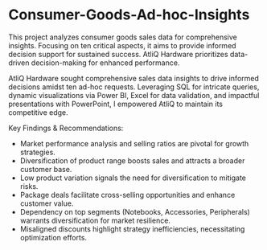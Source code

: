 # Consumer-Goods-Ad-hoc-Insights
This project analyzes consumer goods sales data for comprehensive insights. Focusing on ten critical aspects, it aims to provide informed decision support for sustained success. AtliQ Hardware prioritizes data-driven decision-making for enhanced performance.

AtliQ Hardware sought comprehensive sales data insights to drive informed decisions amidst ten ad-hoc requests. Leveraging SQL for intricate queries, dynamic visualizations via Power BI, Excel for data validation, and impactful presentations with PowerPoint, I empowered AtliQ to maintain its competitive edge.

Key Findings & Recommendations:
- Market performance analysis and selling ratios are pivotal for growth strategies.
- Diversification of product range boosts sales and attracts a broader customer base.
- Low product variation signals the need for diversification to mitigate risks.
- Package deals facilitate cross-selling opportunities and enhance customer value.
- Dependency on top segments (Notebooks, Accessories, Peripherals) warrants diversification for market resilience.
- Misaligned discounts highlight strategy inefficiencies, necessitating optimization efforts.
